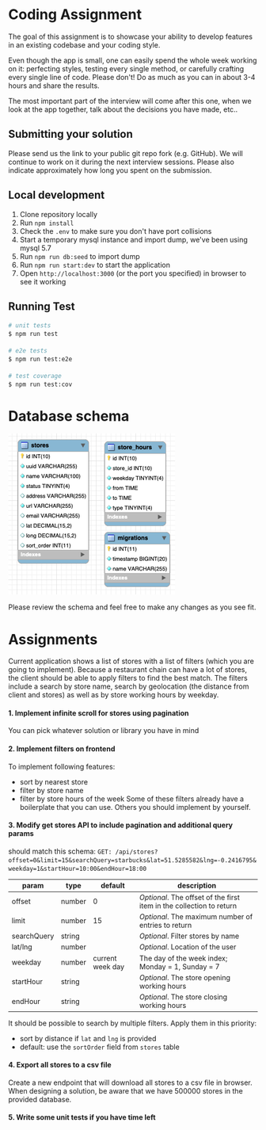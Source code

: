 # Coding Assignment

The goal of this assignment is to showcase your ability to develop features in an existing codebase and your coding style. 

Even though the app is small, one can easily spend the whole week working on it: perfecting styles, testing every single method, or carefully crafting every single line of code. Please don't! Do as much as you can in about 3-4 hours and share the results.

The most important part of the interview will come after this one, when we look at the app together, talk about the decisions you have made, etc..

## Submitting your solution

Please send us the link to your public git repo fork (e.g. GitHub). We will continue to work on it during the next interview sessions. Please also indicate approximately how long you spent on the submission.

## Local development

1. Clone repository locally
2. Run `npm install`
3. Check the `.env` to make sure you don't have port collisions
4. Start a temporary mysql instance and import dump, we've been using mysql 5.7
5. Run `npm run db:seed` to import dump
6. Run `npm run start:dev` to start the application
7. Open `http://localhost:3000` (or the port you specified) in browser to see it working

## Running Test

```bash
# unit tests
$ npm run test

# e2e tests
$ npm run test:e2e

# test coverage
$ npm run test:cov
```

# Database schema

![alt text](schema.png "Database schema")

Please review the schema and feel free to make any changes as you see fit.

# Assignments
Current application shows a list of stores with a list of filters (which you are going to implement). Because a restaurant chain can have a lot of stores, the client should be able to apply filters to find the best match. The filters include a search by store name, search by geolocation (the distance from client and stores) as well as by store working hours by weekday.

#### 1. Implement infinite scroll for stores using pagination
You can pick whatever solution or library you have in mind

#### 2. Implement filters on frontend
To implement following features:
- sort by nearest store
- filter by store name
- filter by store hours of the week
Some of these filters already have a boilerplate that you can use. Others you should implement by yourself.

#### 3. Modify get stores API to include pagination and additional query params
should match this schema: `GET: /api/stores?offset=0&limit=15&searchQuery=starbucks&lat=51.5285582&lng=-0.2416795&weekday=1&startHour=10:00&endHour=18:00`

| param | type | default | description |
|-------|------|---------|-------------|
|offset |number|0        |*Optional*. The offset of the first item in the collection to return|
|limit  |number|15       |*Optional*. The maximum number of entries to return|
|searchQuery|string|     |*Optional*. Filter stores by name|
|lat/lng|number|         |*Optional*. Location of the user|
|weekday|number|current week day|The day of the week index; Monday = 1, Sunday = 7|
|startHour|string|       |*Optional*. The store opening working hours|
|endHour|string|         |*Optional*. The store closing working hours|

It should be possible to search by multiple filters. Apply them in this priority:
- sort by distance if `lat` and `lng` is provided
- default: use the `sortOrder` field from `stores` table


#### 4. Export all stores to a csv file
Create a new endpoint that will download all stores to a csv file in browser. When designing a solution, be aware that we have 500000 stores in the provided database.

#### 5. Write some unit tests if you have time left

